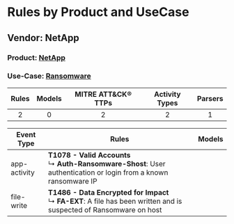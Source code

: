 Rules by Product and UseCase
============================
Vendor: NetApp
--------------
### Product: [NetApp](../ds_netapp_netapp.md)
### Use-Case: [Ransomware](../../../../UseCases/uc_ransomware.md)

| Rules | Models | MITRE ATT&CK® TTPs | Activity Types | Parsers |
|:-----:|:------:|:------------------:|:--------------:|:-------:|
|   2   |   0    |         2          |       2        |    1    |

| Event Type   | Rules    | Models |
| ---- | ---- | ------ |
| app-activity | <b>T1078 - Valid Accounts</b><br> ↳ <b>Auth-Ransomware-Shost</b>: User authentication or login from a known ransomware IP    |        |
| file-write   | <b>T1486 - Data Encrypted for Impact</b><br> ↳ <b>FA-EXT</b>: A file has been written and is suspected of Ransomware on host |        |